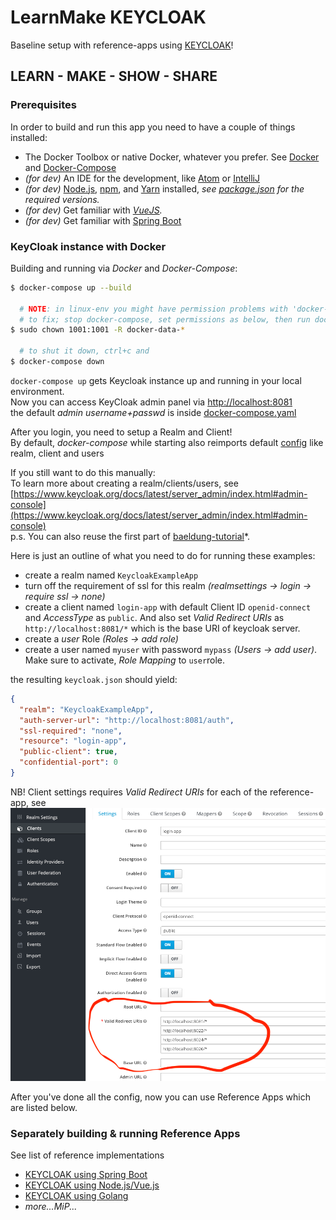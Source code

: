  LearnMake KEYCLOAK  
====================  

Baseline setup with reference-apps using [KEYCLOAK](https://www.keycloak.org)!      

## LEARN - MAKE - SHOW - SHARE   

### Prerequisites

In order to build and run this app you need to have a couple of things installed:  

- The Docker Toolbox or native Docker, whatever you prefer. See [Docker](https://docs.docker.com) and [Docker-Compose](https://docs.docker.com/compose/)  
- *(for dev)* An IDE for the development, like [Atom](https://atom.io) or [IntelliJ](https://www.jetbrains.com/idea/)    
- *(for dev)* [Node.js](https://nodejs.org/), [npm](https://www.npmjs.com/), and [Yarn](https://yarnpkg.com) installed, _see [package.json](package.json) for the required versions._        
- *(for dev)* Get familiar with _[VueJS](https://vuejs.org/)._  
- *(for dev)* Get familiar with [Spring Boot](https://www.baeldung.com/spring-boot)                          
         

### KeyCloak instance with Docker    

Building and running via _Docker_ and _Docker-Compose_:         
```bash   
$ docker-compose up --build   

  # NOTE: in linux-env you might have permission problems with 'docker-data-*' folders      
  # to fix; stop docker-compose, set permissions as below, then run docker-compose again.    
$ sudo chown 1001:1001 -R docker-data-*  

  # to shut it down, ctrl+c and   
$ docker-compose down   
```
`docker-compose up` gets Keycloak instance up and running in your local environment.    
Now you can access KeyCloak admin panel via [http://localhost:8081](http://localhost:8081)      
the default *admin username+passwd* is inside [docker-compose.yaml](docker-compose.yaml)    

After you login, you need to setup a Realm and Client!  
By default, *docker-compose* while starting also reimports default [config](config/) like realm, client and users

If you still want to do this manually:  
To learn more about creating a realm/clients/users, see [https://www.keycloak.org/docs/latest/server_admin/index.html#admin-console](https://www.keycloak.org/docs/latest/server_admin/index.html#admin-console)  
p.s. You can also reuse the first part of [baeldung-tutorial](https://www.baeldung.com/spring-boot-keycloak)*.       
      
Here is just an outline of what you need to do for running these examples:  

- create a realm named `KeycloakExampleApp`    
- turn off the requirement of ssl for this realm *(realmsettings -> login -> require ssl -> none)*     
- create a client named `login-app` with default Client ID `openid-connect` and *AccessType* as `public`. And also set *Valid Redirect URIs* as `http://localhost:8081/*` which is the base URI of keycloak server.                
- create a *user* Role *(Roles -> add role)*    
- create a user named `myuser` with password `mypass` *(Users -> add user)*. Make sure to activate, *Role Mapping* to `user`role.      

the resulting `keycloak.json` should yield:  
```json
{
  "realm": "KeycloakExampleApp",
  "auth-server-url": "http://localhost:8081/auth",
  "ssl-required": "none",
  "resource": "login-app",
  "public-client": true,
  "confidential-port": 0
}
```

NB! Client settings requires *Valid Redirect URIs* for each of the reference-app, see ![](assets/keycloak-client-settings.png)   

After you've done all the config, now you can use Reference Apps which are listed below.   

### Separately building & running Reference Apps  
See list of reference implementations  
- [KEYCLOAK using Spring Boot](keycloak-springboot)    
- [KEYCLOAK using Node.js/Vue.js](keycloak-vuejs)  
- [KEYCLOAK using Golang](keycloak-golang)   
- *more...MiP...*      


